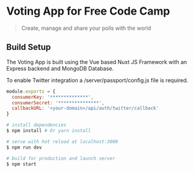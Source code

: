 # Voting App for Free Code Camp

> Create, manage and share your polls with the world

## Build Setup

The Voting App is built using the Vue based Nuxt JS Framework with an Express backend and MongoDB Database.

To enable Twitter integration a /server/passport/config.js file is required.

``` javascript
module.exports = {
  consumerKey: '**************',
  consumerSecret: '***************',
  callbackURL: '<your-domain>/api/auth/twitter/callback'
}
```

``` bash
# install dependencies
$ npm install # Or yarn install

# serve with hot reload at localhost:3000
$ npm run dev

# build for production and launch server
$ npm start
```
